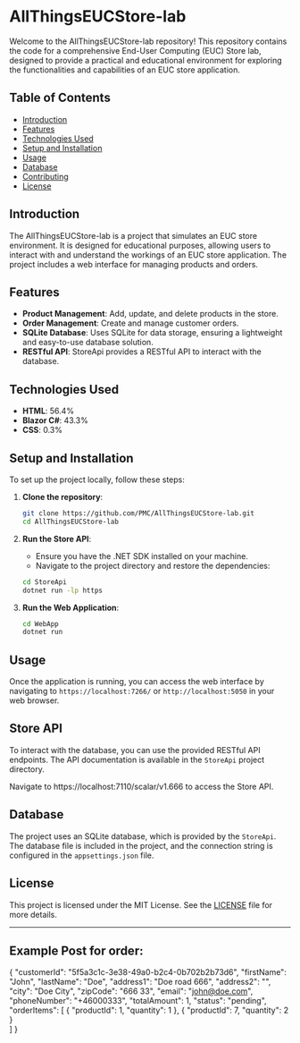 # AllThingsEUCStore-lab

Welcome to the AllThingsEUCStore-lab repository! This repository contains the code for a comprehensive End-User Computing (EUC) Store lab, designed to provide a practical and educational environment for exploring the functionalities and capabilities of an EUC store application.


## Table of Contents

- [Introduction](#introduction)
- [Features](#features)
- [Technologies Used](#technologies-used)
- [Setup and Installation](#setup-and-installation)
- [Usage](#usage)
- [Database](#database)
- [Contributing](#contributing)
- [License](#license)

## Introduction

The AllThingsEUCStore-lab is a project that simulates an EUC store environment. It is designed for educational purposes, allowing users to interact with and understand the workings of an EUC store application. The project includes a web interface for managing products and orders.

## Features

- **Product Management**: Add, update, and delete products in the store.
- **Order Management**: Create and manage customer orders.
- **SQLite Database**: Uses SQLite for data storage, ensuring a lightweight and easy-to-use database solution.
- **RESTful API**: StoreApi provides a RESTful API to interact with the database.

## Technologies Used

- **HTML**: 56.4%
- **Blazor C#**: 43.3%
- **CSS**: 0.3%

## Setup and Installation

To set up the project locally, follow these steps:

1. **Clone the repository**:
    ```bash
    git clone https://github.com/PMC/AllThingsEUCStore-lab.git
    cd AllThingsEUCStore-lab
    ```

2. **Run the Store API**:
    - Ensure you have the .NET SDK installed on your machine.
    - Navigate to the project directory and restore the dependencies:
    ```bash
    cd StoreApi
	dotnet run -lp https
    ```

3. **Run the Web Application**:
    ```bash
	cd WebApp
    dotnet run
    ```

## Usage

Once the application is running, you can access the web interface by navigating to 
`https://localhost:7266/`
or
`http://localhost:5050` in your web browser.


## Store API

To interact with the database, you can use the provided RESTful API endpoints.
The API documentation is available in the `StoreApi` project directory.

Navigate to https://localhost:7110/scalar/v1.666 to access the Store API.

## Database

The project uses an SQLite database, which is provided by the `StoreApi`. The database file is included in the project, and the connection string is configured in the `appsettings.json` file.

 

## License

This project is licensed under the MIT License. See the [LICENSE](LICENSE) file for more details.

---

## Example Post for order:

{
  "customerId": "5f5a3c1c-3e38-49a0-b2c4-0b702b2b73d6",
  "firstName": "John",
  "lastName": "Doe",
  "address1": "Doe road 666",
  "address2": "",
  "city": "Doe City",
  "zipCode": "666 33",
  "email": "john@doe.com",
  "phoneNumber": "+46000333",
  "totalAmount": 1,
  "status": "pending",
"orderItems": [
    {
      "productId": 1,
      "quantity": 1
    },
    {
      "productId": 7,
      "quantity": 2
    }	
  ]
}
